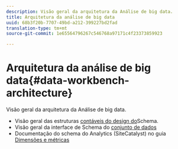 ```yaml
---
description: Visão geral da arquitetura da Análise de big data.
title: Arquitetura da análise de big data
uuid: 68b3f20b-7707-49bd-a212-399227bd2fad
translation-type: tm+mt
source-git-commit: 1e65564796267c546768a97171c4f23373859923

---
```



# Arquitetura da análise de big data{#data-workbench-architecture}

Visão geral da arquitetura da Análise de big data.

* Visão geral das estruturas [contáveis do design do](../../../home/dwb-implement-overview/dwb-implement-architecture/dwb-implement-arch-countable.md#concept-9b8b9c5e0f7341699e14bb9e3be56a51)Schema.
* Visão geral da interface de Schema do [conjunto de dados](https://docs.adobe.com/content/help/en/data-workbench/using/client/admin-ui/c-dtst-sch-intrf.html)
* Documentação do schema do Analytics (SiteCatalyst) no guia [Dimensões e métricas](/help/home/assets/dwb-analytics-implementation.pdf)
